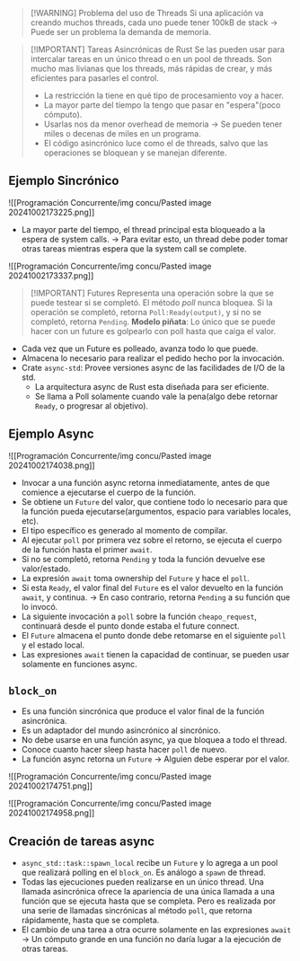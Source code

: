 
 > [!WARNING] Problema del uso de Threads
> Si una aplicación va creando muchos threads, cada uno puede tener 100kB de stack -> Puede ser un problema la demanda de memoria.


> [!IMPORTANT] Tareas Asincrónicas de Rust
> Se las pueden usar para intercalar tareas en un único thread o en un pool de threads.
> Son mucho mas livianas que los threads, más rápidas de crear, y más eficientes para pasarles el control.
> - La restricción la tiene en qué tipo de procesamiento voy a hacer.
> - La mayor parte del tiempo la tengo que pasar en "espera"(poco cómputo).
> - Usarlas nos da menor overhead de memoria -> Se pueden tener miles o decenas de miles en un programa.
> - El código asincrónico luce como el de threads, salvo que las operaciones se bloquean y se manejan diferente.

## Ejemplo Sincrónico

![[Programación Concurrente/img concu/Pasted image 20241002173225.png]]

- La mayor parte del tiempo, el thread principal esta bloqueado a la espera de system calls. -> Para evitar esto, un thread debe poder tomar otras tareas mientras espera que la system call se complete.

![[Programación Concurrente/img concu/Pasted image 20241002173337.png]]



> [!IMPORTANT] Futures
> Representa una operación sobre la que se puede testear si se completó.
> El método *poll* nunca bloquea.
> Si la operación se completó, retorna `Poll:Ready(output)`, y si no se completó, retorna `Pending`.
> **Modelo piñata**: Lo único que se puede hacer con un future es golpearlo con poll hasta que caiga el valor.

- Cada vez que un Future es polleado, avanza todo lo que puede.
- Almacena lo necesario para realizar el pedido hecho por la invocación.
- Crate `async-std`: Provee versiones async de las facilidades de I/O de la std.
	- La arquitectura async de Rust esta diseñada para ser eficiente.
	- Se llama a Poll solamente cuando vale la pena(algo debe retornar `Ready`, o progresar al objetivo).


## Ejemplo Async

![[Programación Concurrente/img concu/Pasted image 20241002174038.png]]

- Invocar a una función async retorna inmediatamente, antes de que comience a ejecutarse el cuerpo de la función.
- Se obtiene un `Future` del valor, que contiene todo lo necesario para que la función pueda ejecutarse(argumentos, espacio para variables locales, etc).
- El tipo específico es generado al momento de compilar.
- Al ejecutar `poll` por primera vez sobre el retorno, se ejecuta el cuerpo de la función hasta el primer `await`.
- Si no se completó, retorna `Pending` y toda la función devuelve ese valor/estado.
- La expresión `await` toma ownership del `Future` y hace el `poll`.
- Si esta `Ready`, el valor final del `Future` es el valor devuelto en la función `await`, y continua. -> En caso contrario, retorna `Pending` a su función que lo invocó.
- La siguiente invocación a `poll` sobre la función `cheapo_request`, continuará desde el punto donde estaba el future connect.
- El `Future` almacena el punto donde debe retomarse en el siguiente `poll` y el estado local.
- Las expresiones `await` tienen la capacidad de continuar, se pueden usar solamente en funciones async.

## `block_on`
- Es una función sincrónica que produce el valor final de la función asincrónica.
- Es un adaptador del mundo asincrónico al sincrónico.
- No debe usarse en una función async, ya que bloquea a todo el thread.
- Conoce cuanto hacer sleep hasta hacer `poll` de nuevo.
- La función async retorna un `Future` -> Alguien debe esperar por el valor.

![[Programación Concurrente/img concu/Pasted image 20241002174751.png]]


![[Programación Concurrente/img concu/Pasted image 20241002174958.png]]


## Creación de tareas async
- `async_std::task::spawn_local` recibe un `Future` y lo agrega a un pool que realizará polling en el `block_on`. Es análogo a `spawn` de thread.
- Todas las ejecuciones pueden realizarse en un único thread. Una llamada asincrónica ofrece la apariencia de una única llamada a una función que se ejecuta hasta que se completa. Pero es realizada por una serie de llamadas sincrónicas al método `poll`, que retorna rápidamente, hasta que se completa.
- El cambio de una tarea a otra ocurre solamente en las expresiones `await` -> Un cómputo grande en una función no daría lugar a la ejecución de otras tareas.
